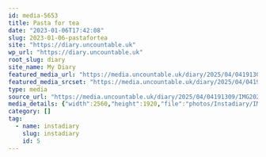 ```yaml
---
id: media-5653
title: Pasta for tea
date: "2023-01-06T17:42:08"
slug: 2023-01-06-pastafortea
site: "https://diary.uncountable.uk"
wp_url: "https://diary.uncountable.uk"
root_slug: diary
site_name: My Diary
featured_media_url: "https://media.uncountable.uk/diary/2025/04/04191309/IMG20230106174208-scaled.webp"
featured_media_srcset: "https://media.uncountable.uk/diary/2025/04/04191309/IMG20230106174208-300x225.webp 300w, https://media.uncountable.uk/diary/2025/04/04191309/IMG20230106174208-1024x768.webp 1024w, https://media.uncountable.uk/diary/2025/04/04191309/IMG20230106174208-150x150.webp 150w, https://media.uncountable.uk/diary/2025/04/04191309/IMG20230106174208-640x480.webp 640w, https://media.uncountable.uk/diary/2025/04/04191309/IMG20230106174208-scaled.webp 2560w"
type: media
source_url: "https://media.uncountable.uk/diary/2025/04/04191309/IMG20230106174208-scaled.webp"
media_details: {"width":2560,"height":1920,"file":"photos/Instadiary/IMG20230106174208-scaled.webp","filesize":255284,"sizes":{"medium":{"file":"IMG20230106174208-300x225.webp","width":300,"height":225,"filesize":14818,"mime_type":"image/webp","source_url":"https://media.uncountable.uk/diary/2025/04/04191309/IMG20230106174208-300x225.webp"},"large":{"file":"IMG20230106174208-1024x768.webp","width":1024,"height":768,"filesize":88118,"mime_type":"image/webp","source_url":"https://media.uncountable.uk/diary/2025/04/04191309/IMG20230106174208-1024x768.webp"},"thumbnail":{"file":"IMG20230106174208-150x150.webp","width":150,"height":150,"filesize":6346,"mime_type":"image/webp","source_url":"https://media.uncountable.uk/diary/2025/04/04191309/IMG20230106174208-150x150.webp"},"mobwidth":{"file":"IMG20230106174208-640x480.webp","width":640,"height":480,"filesize":44854,"mime_type":"image/webp","source_url":"https://media.uncountable.uk/diary/2025/04/04191309/IMG20230106174208-640x480.webp"},"full":{"file":"IMG20230106174208-scaled.webp","width":2560,"height":1920,"mime_type":"image/webp","source_url":"https://media.uncountable.uk/diary/2025/04/04191309/IMG20230106174208-scaled.webp"}},"image_meta":{"aperture":"0","credit":"","camera":"","caption":"","created_timestamp":"0","copyright":"","focal_length":"0","iso":"0","shutter_speed":"0","title":"","orientation":"0","keywords":[]},"original_image":"IMG20230106174208.webp"}
category: []
tag:
  - name: instadiary
    slug: instadiary
    id: 5
---
```


